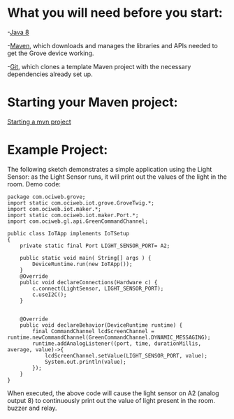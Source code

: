 # What you will need before you start:
-[Java 8](https://docs.oracle.com/javase/8/docs/technotes/guides/install/install_overview.html) 

-[Maven](https://maven.apache.org/install.html), which downloads and manages the libraries and APIs needed to get the Grove device working.

-[Git](https://git-scm.com/), which clones a template Maven project with the necessary dependencies already set up.

# Starting your Maven project: 
[Starting a mvn project](https://github.com/oci-pronghorn/FogLighter/blob/master/README.md)
# Example Project:
The following sketch demonstrates a simple application using the Light Sensor: as the Light Sensor runs, it will print out the values of the light in the room.
    Demo code:
```
package com.ociweb.grove;
import static com.ociweb.iot.grove.GroveTwig.*;
import com.ociweb.iot.maker.*;
import static com.ociweb.iot.maker.Port.*;
import com.ociweb.gl.api.GreenCommandChannel;

public class IoTApp implements IoTSetup
{
    private static final Port LIGHT_SENSOR_PORT= A2;
    
    public static void main( String[] args ) {
        DeviceRuntime.run(new IoTApp());
    }
    @Override
    public void declareConnections(Hardware c) {         
        c.connect(LightSensor, LIGHT_SENSOR_PORT); 
        c.useI2C();
    }


    @Override
    public void declareBehavior(DeviceRuntime runtime) {
    	final CommandChannel lcdScreenChannel = runtime.newCommandChannel(GreenCommandChannel.DYNAMIC_MESSAGING);
    	runtime.addAnalogListener((port, time, durationMillis, average, value)->{
    		lcdScreenChannel.setValue(LIGHT_SENSOR_PORT, value);
    		System.out.println(value);
    	});
    }
}
```
When executed, the above code will cause the light sensor on A2 (analog output 8) to continuously print out the value of light present in the room.
 buzzer and relay.